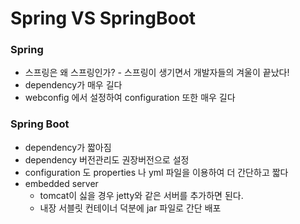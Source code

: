 # Spring VS SpringBoot

### Spring

- 스프링은 왜 스프링인가? - 스프링이 생기면서 개발자들의 겨울이 끝났다!
- dependency가 매우 길다
- webconfig 에서 설정하여 configuration 또한 매우 길다

### Spring Boot

- dependency가 짧아짐
- dependency 버전관리도 권장버전으로 설정
- configuration 도 properties 나 yml 파일을 이용하여 더 간단하고 짧다
- embedded server
  - tomcat이 싫을 경우 jetty와 같은 서버를 추가하면 된다.
  - 내장 서블릿 컨테이너 덕분에 jar 파일로 간단 배포